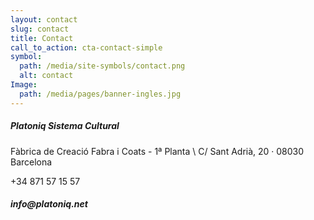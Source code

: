 ```yaml
---
layout: contact
slug: contact
title: Contact
call_to_action: cta-contact-simple
symbol:
  path: /media/site-symbols/contact.png
  alt: contact
Image:
  path: /media/pages/banner-ingles.jpg
---
```

<h5>Platoniq Sistema Cultural</h5>
Fàbrica de Creació Fabra i Coats - 1ª Planta \
C/ Sant Adrià, 20 · 08030 Barcelona 

+34 871 57 15 57 
<h5>info@platoniq.net</h5>
